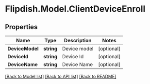 # Flipdish.Model.ClientDeviceEnroll
## Properties

Name | Type | Description | Notes
------------ | ------------- | ------------- | -------------
**DeviceModel** | **string** | Device model | [optional] 
**DeviceId** | **string** | Device Id | [optional] 
**DeviceName** | **string** | Device Name | [optional] 

[[Back to Model list]](../README.md#documentation-for-models) [[Back to API list]](../README.md#documentation-for-api-endpoints) [[Back to README]](../README.md)

